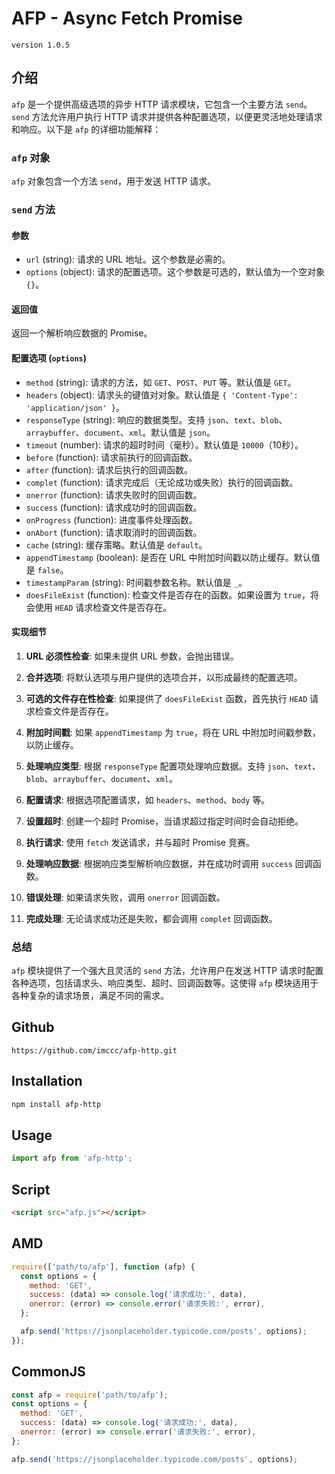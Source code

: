 # AFP - Async Fetch Promise

`version 1.0.5`

## 介绍

`afp` 是一个提供高级选项的异步 HTTP 请求模块，它包含一个主要方法 `send`。`send` 方法允许用户执行 HTTP 请求并提供各种配置选项，以便更灵活地处理请求和响应。以下是 `afp` 的详细功能解释：

### `afp` 对象

`afp` 对象包含一个方法 `send`，用于发送 HTTP 请求。

### `send` 方法

#### 参数

- `url` (string): 请求的 URL 地址。这个参数是必需的。
- `options` (object): 请求的配置选项。这个参数是可选的，默认值为一个空对象 `{}`。

#### 返回值

返回一个解析响应数据的 Promise。

#### 配置选项 (`options`)

- `method` (string): 请求的方法，如 `GET`、`POST`、`PUT` 等。默认值是 `GET`。
- `headers` (object): 请求头的键值对对象。默认值是 `{ 'Content-Type': 'application/json' }`。
- `responseType` (string): 响应的数据类型。支持 `json`、`text`、`blob`、`arraybuffer`、`document`、`xml`。默认值是 `json`。
- `timeout` (number): 请求的超时时间（毫秒）。默认值是 `10000`（10秒）。
- `before` (function): 请求前执行的回调函数。
- `after` (function): 请求后执行的回调函数。
- `complet` (function): 请求完成后（无论成功或失败）执行的回调函数。
- `onerror` (function): 请求失败时的回调函数。
- `success` (function): 请求成功时的回调函数。
- `onProgress` (function): 进度事件处理函数。
- `onAbort` (function): 请求取消时的回调函数。
- `cache` (string): 缓存策略。默认值是 `default`。
- `appendTimestamp` (boolean): 是否在 URL 中附加时间戳以防止缓存。默认值是 `false`。
- `timestampParam` (string): 时间戳参数名称。默认值是 `_`。
- `doesFileExist` (function): 检查文件是否存在的函数。如果设置为 `true`，将会使用 `HEAD` 请求检查文件是否存在。

#### 实现细节

1. **URL 必须性检查**:
   如果未提供 URL 参数，会抛出错误。

2. **合并选项**:
   将默认选项与用户提供的选项合并，以形成最终的配置选项。

3. **可选的文件存在性检查**:
   如果提供了 `doesFileExist` 函数，首先执行 `HEAD` 请求检查文件是否存在。

4. **附加时间戳**:
   如果 `appendTimestamp` 为 `true`，将在 URL 中附加时间戳参数，以防止缓存。

5. **处理响应类型**:
   根据 `responseType` 配置项处理响应数据。支持 `json`、`text`、`blob`、`arraybuffer`、`document`、`xml`。

6. **配置请求**:
   根据选项配置请求，如 `headers`、`method`、`body` 等。

7. **设置超时**:
   创建一个超时 Promise，当请求超过指定时间时会自动拒绝。

8. **执行请求**:
   使用 `fetch` 发送请求，并与超时 Promise 竞赛。

9. **处理响应数据**:
   根据响应类型解析响应数据，并在成功时调用 `success` 回调函数。

10. **错误处理**:
    如果请求失败，调用 `onerror` 回调函数。

11. **完成处理**:
    无论请求成功还是失败，都会调用 `complet` 回调函数。


### 总结

`afp` 模块提供了一个强大且灵活的 `send` 方法，允许用户在发送 HTTP 请求时配置各种选项，包括请求头、响应类型、超时、回调函数等。这使得 `afp` 模块适用于各种复杂的请求场景，满足不同的需求。


## Github
```
https://github.com/imccc/afp-http.git
```

## Installation
```bash
npm install afp-http
```

## Usage
```js
import afp from 'afp-http';
```

## Script
```html
<script src="afp.js"></script>
```

## AMD
```js
require(['path/to/afp'], function (afp) {
  const options = {
    method: 'GET',
    success: (data) => console.log('请求成功:', data),
    onerror: (error) => console.error('请求失败:', error),
  };

  afp.send('https://jsonplaceholder.typicode.com/posts', options);
});
```

## CommonJS
```js
const afp = require('path/to/afp');
const options = {
  method: 'GET',
  success: (data) => console.log('请求成功:', data),
  onerror: (error) => console.error('请求失败:', error),
};

afp.send('https://jsonplaceholder.typicode.com/posts', options);
```